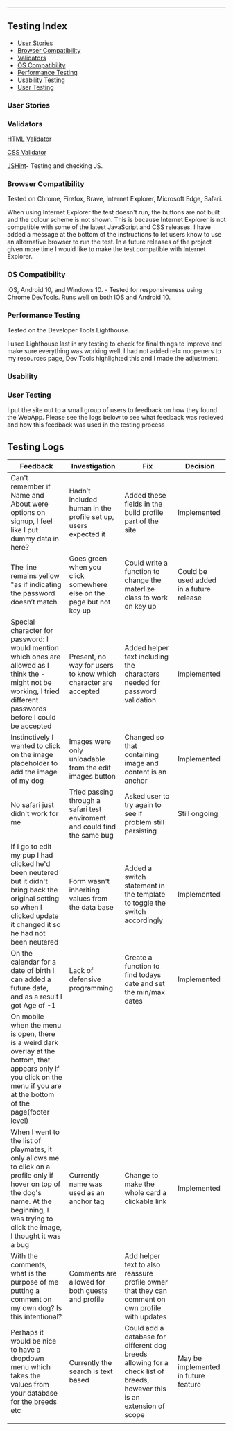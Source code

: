 *** 

## Testing Index 

* [User Stories](#User) 
* [Browser Compatibility](#browser-Compatibility)
* [Validators](#Validators)
* [OS Compatibility](#os-compatibility)
* [Performance Testing](#performance-testing)
* [Usability Testing](#usability-testing)
* [User Testing](#testing-logs)



### User Stories


### Validators
    
[HTML Validator](https://validator.w3.org/) 


[CSS Validator](https://jigsaw.w3.org/css-validator/#validate_by_input)

[JSHint](https://jshint.com/)- Testing and checking JS. 




### Browser Compatibility

Tested on Chrome, Firefox, Brave, Internet Explorer, Microsoft Edge, Safari.

When using Internet Explorer the test doesn't run, the buttons are not built and the colour scheme is not shown. This is because Internet Explorer is not compatible with some of the latest JavaScript and CSS releases.  I have added a message at the bottom of the instructions to let users know to use an alternative browser to run the test.  In  a future releases of the project given more time I would like to make the test compatible with Internet Explorer. 

### OS Compatibility
 iOS, Android 10, and Windows 10. -
Tested for responsiveness using Chrome DevTools. Runs well on both IOS and Android 10. 

### Performance Testing
Tested on the Developer Tools Lighthouse.  

I used Lighthouse last in my testing to check for final things to improve and make sure everything was working well.  I had not added rel= noopeners to my resources page, Dev Tools highlighted this and I made the adjustment. 

### Usability 

### User Testing 
I put the site out to a small group of users to feedback on how they found the WebApp.  Please see the logs below to see what feedback was recieved and how this feedback was used in the testing process

## Testing Logs

| Feedback  |Investigation | Fix |   Decision |   
|---|---|---|---|
|  Can't remember if Name and About were options on signup, I feel like I put dummy data in here? |  Hadn’t included human in the profile set up, users expected it |  Added these fields in the build profile part of the site |  Implemented |   
| The line remains yellow "as if indicating the password doesn’t match  | Goes green when you click somewhere else on the page but not key up  |  Could write a function to change the materlize class to work on key up | Could be used added in a future release  |   
|  Special character for password: I would mention which ones are allowed as I think the - might not be working, I tried different passwords before I could be accepted |  Present, no way for users to know which character are accepted  |  Added helper text including the characters needed for password validation |  Implemented  |   
| Instinctively I wanted to click on the image placeholder to add the image of my dog  |  Images were only unloadable from the edit images button | Changed so that containing image and content is an anchor  | Implemented  |   
|  No safari just didn't work for me |  Tried passing through a safari test enviroment and could find the same bug | Asked user to try again to see if problem still persisting   |  Still ongoing |   
|  If I go to edit my pup I had clicked he'd been neutered but it didn't bring back the original setting so when I clicked update it changed it so he had not been neutered |  Form wasn't inheriting values from the data base |  Added a switch statement in the template to toggle the switch accordingly |  Implemented |   
| On the calendar for a date of birth I can added a future date, and as a result I got Age of -1  | Lack of defensive programming  |  Create a function to find todays date and set the min/max dates | Implemented  |   
|  On mobile when the menu is open, there is a weird dark overlay at the bottom, that appears only if you click on the menu if you are at the bottom of the page(footer level) |   |   |   |   
|  When I went to the list of playmates, it only allows me to click on a profile only if  hover on top of the dog's name. At the beginning, I was trying to click the image, I thought it was a bug |  Currently name was used as an anchor tag  | Change to make the whole card a clickable link  |  Implemented |   
|  With the comments, what is the purpose of me putting a comment on my own dog? Is this intentional? | Comments are allowed for both guests and profile  |  Add helper text to also reassure profile owner that they can comment on own profile with updates |   |   
|  Perhaps it would be nice to have a dropdown menu which takes the values from your database for the breeds etc | Currently the search is text based  |  Could add a database for different dog breeds allowing for a check list of breeds, however this is an extension of scope | May be implemented in future feature  |   
|   |   |   |   |   



 
